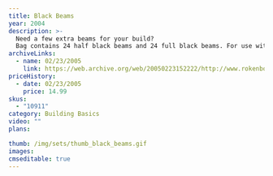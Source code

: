 ```yaml
---
title: Black Beams
year: 2004
description: >-
  Need a few extra beams for your build?
  Bag contains 24 half black beams and 24 full black beams. For use with any Rokenbok build. 48 piece total.
archiveLinks:
  - name: 02/23/2005
    link: https://web.archive.org/web/20050223152222/http://www.rokenbok.com/catalog/pd_bb_10911.html
priceHistory:
  - date: 02/23/2005
    price: 14.99
skus:
  - "10911"
category: Building Basics
video: ""
plans:

thumb: /img/sets/thumb_black_beams.gif
images:
cmseditable: true
---
```

